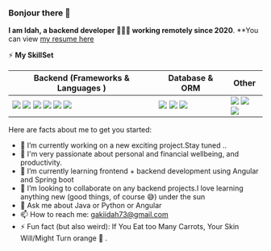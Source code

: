 ### Bonjour there 👋


**I am Idah, a backend developer 👩🏽‍💻 working remotely since 2020**.
**You can view [my resume here](https://bold.pro/my/idah-koome)

⚡ **My SkillSet**
<table>
    <thead>
        <tr>
            <th>Backend (Frameworks & Languages )</th>
            <th>Database & ORM</th>
            <th>Other</th>
        </tr>
    </thead>
    <tbody>
        <tr>
            <td>
                <Img src="https://img.shields.io/badge/java-%23ED8B00.svg?style=for-the-badge&logo=java&logoColor=white" />
                <img src="https://img.shields.io/badge/Spring%20Boot-67AA3C?style=for-the-badge&logo=springboot&logoColor=white" />
                <img src="https://img.shields.io/badge/javascript-%23323330.svg?style=for-the-badge&logo=javascript&logoColor=%23F7DF1E" />
                <img src="https://img.shields.io/badge/typescript-%23007ACC.svg?style=for-the-badge&logo=typescript&logoColor=white" />
                <img src="https://img.shields.io/badge/angular-%23DD0031.svg?style=for-the-badge&logo=angular&logoColor=white" />
                <img src="https://img.shields.io/badge/Swagger-85EA2D?style=for-the-badge&logo=Swagger&logoColor=white" />
            </td>
            <td>
                <img src="https://img.shields.io/badge/MySQL-42759C?style=for-the-badge&logo=mysql&logoColor=white" />
                <img src="https://img.shields.io/badge/PostgreSQL-316192?style=for-the-badge&logo=postgresql&logoColor=white" />
                <img src="https://img.shields.io/badge/Oracle-F80000?style=for-the-badge&logo=Oracle&logoColor=white" />
            </td>
            <td>
                <img src="https://img.shields.io/badge/Python-F7F7F7?style=for-the-badge&logo=python&logoColor=3776AB" />
                <img src="https://img.shields.io/badge/Linux-F7F7F7?style=for-the-badge&logo=linux&logoColor=black" />
                <img src="https://img.shields.io/badge/Notion-white?style=for-the-badge&logo=notion&logoColor=black" />
            </td>
        </tr>
    </tbody>
</table>

Here are facts about me to get you started:

- 🔭 I’m currently working on a new exciting project.Stay tuned ..
- 🤩 I'm very passionate about personal and financial wellbeing, and productivity.
- 🌱 I’m currently learning frontend + backend development using Angular and Spring boot
- 👯 I’m looking to collaborate on any backend projects.I love learning anything new (good things, of course 😅)  under the sun 
- 💬 Ask me about Java or Python or Angular
- 📫 How to reach me: gakiidah73@gmail.com
- ⚡ Fun fact (but also weird): If You Eat too Many Carrots, Your Skin Will/Might Turn orange 🍊 . 
